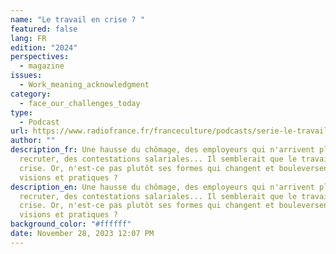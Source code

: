 ```yaml
---
name: "Le travail en crise ? "
featured: false
lang: FR
edition: "2024"
perspectives:
  - magazine
issues:
  - Work_meaning_acknowledgment
category:
  - face_our_challenges_today
type:
  - Podcast
url: https://www.radiofrance.fr/franceculture/podcasts/serie-le-travail-en-crise
author: ""
description_fr: Une hausse du chômage, des employeurs qui n'arrivent plus à
  recruter, des contestations salariales... Il semblerait que le travail soit en
  crise. Or, n'est-ce pas plutôt ses formes qui changent et bouleversent nos
  visions et pratiques ?
description_en: Une hausse du chômage, des employeurs qui n'arrivent plus à
  recruter, des contestations salariales... Il semblerait que le travail soit en
  crise. Or, n'est-ce pas plutôt ses formes qui changent et bouleversent nos
  visions et pratiques ?
background_color: "#ffffff"
date: November 28, 2023 12:07 PM
---
```

